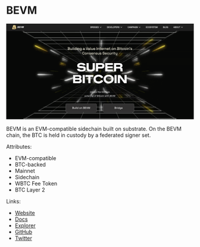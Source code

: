 # BEVM

![BEVM logo](./BEVM.png)

BEVM is an EVM-compatible sidechain built on substrate. On the BEVM chain, the BTC is held in custody by a federated signer set.

Attributes:
- EVM-compatible
- BTC-backed
- Mainnet
- Sidechain
- WBTC Fee Token
- BTC Layer 2

Links:
- [Website](https://www.bevm.io)
- [Docs](https://documents.bevm.io)
- [Explorer](https://scan.bevm.io)
- [GitHub](https://github.com/btclayer2/BEVM)
- [Twitter](https://twitter.com/BTCLayer2)

